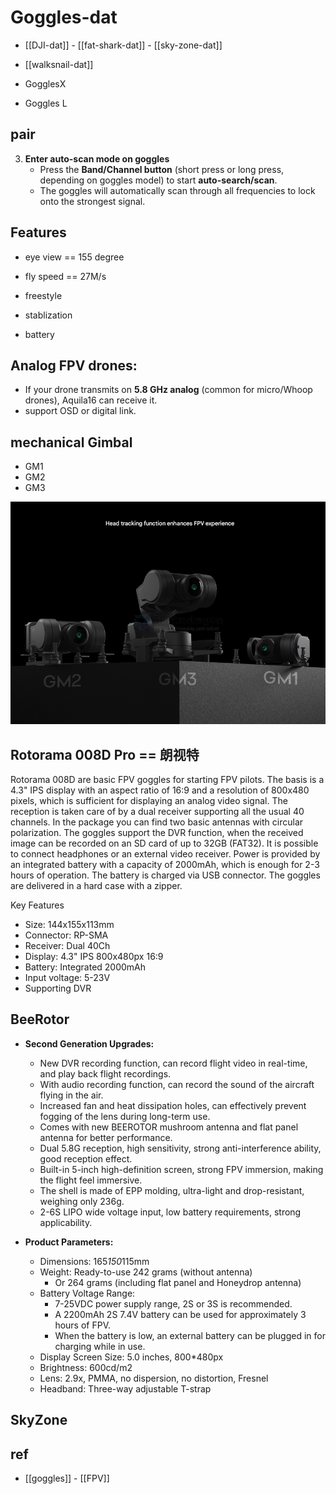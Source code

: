 
# Goggles-dat


- [[DJI-dat]] - [[fat-shark-dat]] - [[sky-zone-dat]]

- [[walksnail-dat]]

- GogglesX 
- Goggles L

## pair 

3. **Enter auto-scan mode on goggles**  
   - Press the **Band/Channel button** (short press or long press, depending on goggles model) to start **auto-search/scan**.  
   - The goggles will automatically scan through all frequencies to lock onto the strongest signal.  


## Features 

- eye view == 155 degree 

- fly speed == 27M/s

- freestyle 

- stablization 

- battery 


## Analog FPV drones:

- If your drone transmits on **5.8 GHz analog** (common for micro/Whoop drones), Aquila16 can receive it.
- support OSD or digital link.




## mechanical Gimbal 

- GM1 
- GM2 
- GM3 

![](2025-09-04-15-39-13.png)








## Rotorama 008D Pro == 朗视特


Rotorama 008D are basic FPV goggles for starting FPV pilots. The basis is a 4.3" IPS display with an aspect ratio of 16:9 and a resolution of 800x480 pixels, which is sufficient for displaying an analog video signal. The reception is taken care of by a dual receiver supporting all the usual 40 channels. In the package you can find two basic antennas with circular polarization. The goggles support the DVR function, when the received image can be recorded on an SD card of up to 32GB (FAT32). It is possible to connect headphones or an external video receiver.  Power is provided by an integrated battery with a capacity of 2000mAh, which is enough for 2-3 hours of operation. The battery is charged via USB connector. The goggles are delivered in a hard case with a zipper.

Key Features
- Size: 144x155x113mm
- Connector: RP-SMA
- Receiver: Dual 40Ch
- Display: 4.3" IPS 800x480px 16:9
- Battery: Integrated 2000mAh
- Input voltage: 5-23V
- Supporting DVR


## BeeRotor

-   **Second Generation Upgrades:**
    -   New DVR recording function, can record flight video in real-time, and play back flight recordings.
    -   With audio recording function, can record the sound of the aircraft flying in the air.
    -   Increased fan and heat dissipation holes, can effectively prevent fogging of the lens during long-term use.
    -   Comes with new BEEROTOR mushroom antenna and flat panel antenna for better performance.
    -   Dual 5.8G reception, high sensitivity, strong anti-interference ability, good reception effect.
    -   Built-in 5-inch high-definition screen, strong FPV immersion, making the flight feel immersive.
    -   The shell is made of EPP molding, ultra-light and drop-resistant, weighing only 236g.
    -   2-6S LIPO wide voltage input, low battery requirements, strong applicability.

-   **Product Parameters:**
    -   Dimensions: 165*150*115mm
    -   Weight: Ready-to-use 242 grams (without antenna)
        -   Or 264 grams (including flat panel and Honeydrop antenna)
    -   Battery Voltage Range:
        -   7-25VDC power supply range, 2S or 3S is recommended.
        -   A 2200mAh 2S 7.4V battery can be used for approximately 3 hours of FPV.
        -   When the battery is low, an external battery can be plugged in for charging while in use.
    -   Display Screen Size: 5.0 inches, 800*480px
    -   Brightness: 600cd/m2
    -   Lens: 2.9x, PMMA, no dispersion, no distortion, Fresnel
    -   Headband: Three-way adjustable T-strap

## SkyZone 


## ref 

- [[goggles]] - [[FPV]]